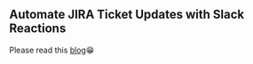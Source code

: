 ## Automate JIRA Ticket Updates with Slack Reactions

Please read this [blog](https://dev.to/abhivaidya07/automate-jira-ticket-updates-with-slack-reactions-4hic)😁
